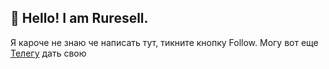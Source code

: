 ## 👋 Hello! I am Ruresell.
Я кароче не знаю че написать тут, тикните кнопку Follow. Могу вот еще [Телегу](http://t.me/Ruresell_R) дать свою
